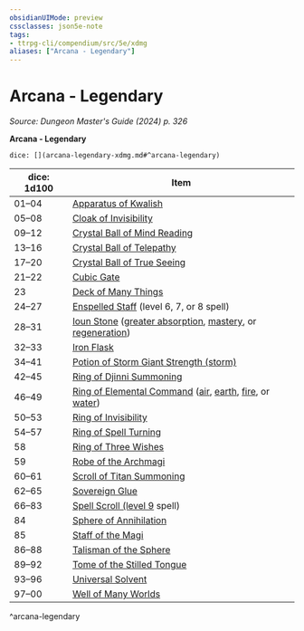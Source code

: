 ```yaml
---
obsidianUIMode: preview
cssclasses: json5e-note
tags:
- ttrpg-cli/compendium/src/5e/xdmg
aliases: ["Arcana - Legendary"]
---
```

# Arcana - Legendary
*Source: Dungeon Master's Guide (2024) p. 326* 

**Arcana - Legendary**

`dice: [](arcana-legendary-xdmg.md#^arcana-legendary)`

| dice: 1d100 | Item |
|-------------|------|
| 01–04 | [Apparatus of Kwalish](Mechanics/items/apparatus-of-kwalish-xdmg.md) |
| 05–08 | [Cloak of Invisibility](Mechanics/items/cloak-of-invisibility-xdmg.md) |
| 09–12 | [Crystal Ball of Mind Reading](Mechanics/items/crystal-ball-of-mind-reading-xdmg.md) |
| 13–16 | [Crystal Ball of Telepathy](Mechanics/items/crystal-ball-of-telepathy-xdmg.md) |
| 17–20 | [Crystal Ball of True Seeing](Mechanics/items/crystal-ball-of-true-seeing-xdmg.md) |
| 21–22 | [Cubic Gate](Mechanics/items/cubic-gate-xdmg.md) |
| 23 | [Deck of Many Things](Mechanics/items/deck-of-many-things-xdmg.md) |
| 24–27 | [Enspelled Staff](Mechanics/items/enspelled-staff-xdmg.md) (level 6, 7, or 8 spell) |
| 28–31 | [Ioun Stone](Mechanics/items/ioun-stone-xdmg.md) ([greater absorption](Mechanics/items/ioun-stone-greater-absorption-xdmg.md), [mastery](Mechanics/items/ioun-stone-mastery-xdmg.md), or [regeneration](Mechanics/items/ioun-stone-regeneration-xdmg.md)) |
| 32–33 | [Iron Flask](Mechanics/items/iron-flask-xdmg.md) |
| 34–41 | [Potion of Storm Giant Strength (storm)](Mechanics/items/potion-of-storm-giant-strength-xdmg.md) |
| 42–45 | [Ring of Djinni Summoning](Mechanics/items/ring-of-djinni-summoning-xdmg.md) |
| 46–49 | [Ring of Elemental Command](Mechanics/items/ring-of-elemental-command-xdmg.md) ([air](Mechanics/items/ring-of-elemental-command-air-xdmg.md), [earth](Mechanics/items/ring-of-elemental-command-earth-xdmg.md), [fire](Mechanics/items/ring-of-elemental-command-fire-xdmg.md), or [water](Mechanics/items/ring-of-elemental-command-water-xdmg.md)) |
| 50–53 | [Ring of Invisibility](Mechanics/items/ring-of-invisibility-xdmg.md) |
| 54–57 | [Ring of Spell Turning](Mechanics/items/ring-of-spell-turning-xdmg.md) |
| 58 | [Ring of Three Wishes](Mechanics/items/ring-of-three-wishes-xdmg.md) |
| 59 | [Robe of the Archmagi](Mechanics/items/robe-of-the-archmagi-xdmg.md) |
| 60–61 | [Scroll of Titan Summoning](Mechanics/items/scroll-of-titan-summoning-xdmg.md) |
| 62–65 | [Sovereign Glue](Mechanics/items/sovereign-glue-xdmg.md) |
| 66–83 | [Spell Scroll (level 9](Mechanics/items/spell-scroll-level-9-xdmg.md) spell) |
| 84 | [Sphere of Annihilation](Mechanics/items/sphere-of-annihilation-xdmg.md) |
| 85 | [Staff of the Magi](Mechanics/items/staff-of-the-magi-xdmg.md) |
| 86–88 | [Talisman of the Sphere](Mechanics/items/talisman-of-the-sphere-xdmg.md) |
| 89–92 | [Tome of the Stilled Tongue](Mechanics/items/tome-of-the-stilled-tongue-xdmg.md) |
| 93–96 | [Universal Solvent](Mechanics/items/universal-solvent-xdmg.md) |
| 97–00 | [Well of Many Worlds](Mechanics/items/well-of-many-worlds-xdmg.md) |
^arcana-legendary